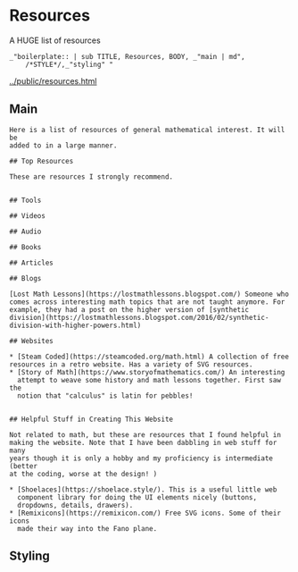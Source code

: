 # Resources


A HUGE list of resources

    _"boilerplate:: | sub TITLE, Resources, BODY, _"main | md",
        /*STYLE*/,_"styling" " 

[../public/resources.html](# "save:")


## Main

    Here is a list of resources of general mathematical interest. It will be
    added to in a large manner. 

    ## Top Resources

    These are resources I strongly recommend. 


    ## Tools

    ## Videos

    ## Audio

    ## Books

    ## Articles

    ## Blogs

    [Lost Math Lessons](https://lostmathlessons.blogspot.com/) Someone who
    comes across interesting math topics that are not taught anymore. For
    example, they had a post on the higher version of [synthetic
    division](https://lostmathlessons.blogspot.com/2016/02/synthetic-division-with-higher-powers.html)

    ## Websites

    * [Steam Coded](https://steamcoded.org/math.html) A collection of free
    resources in a retro website. Has a variety of SVG resources. 
    * [Story of Math](https://www.storyofmathematics.com/) An interesting
      attempt to weave some history and math lessons together. First saw the
      notion that "calculus" is latin for pebbles!
    

    ## Helpful Stuff in Creating This Website

    Not related to math, but these are resources that I found helpful in
    making the website. Note that I have been dabbling in web stuff for many
    years though it is only a hobby and my proficiency is intermediate (better
    at the coding, worse at the design! )

    * [Shoelaces](https://shoelace.style/). This is a useful little web
      component library for doing the UI elements nicely (buttons,
      dropdowns, details, drawers).  
    * [Remixicons](https://remixicon.com/) Free SVG icons. Some of their icons
      made their way into the Fano plane. 

## Styling
